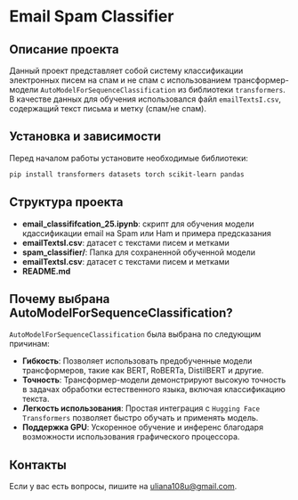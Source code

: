 # Email Spam Classifier

## Описание проекта
Данный проект представляет собой систему классификации электронных писем на спам и не спам с использованием трансформер-модели `AutoModelForSequenceClassification` из библиотеки `transformers`. В качестве данных для обучения использовался файл `emailTextsI.csv`, содержащий текст письма и метку (спам/не спам).


## Установка и зависимости
Перед началом работы установите необходимые библиотеки:
```bash
pip install transformers datasets torch scikit-learn pandas
```

## Структура проекта
- **email_classififcation_25.ipynb**: скрипт для обучения модели кдассификации email на Spam или Ham и примера предсказания
- **emailTextsI.csv**: датасет с текстами писем и метками
- **spam_classifier/**: Папка для сохраненной обученной модели
- **emailTextsI.csv**: датасет с текстами писем и метками
- **README.md**


## Почему выбрана AutoModelForSequenceClassification?
`AutoModelForSequenceClassification` была выбрана по следующим причинам:
- **Гибкость**: Позволяет использовать предобученные модели трансформеров, такие как BERT, RoBERTa, DistilBERT и другие.
- **Точность**: Трансформер-модели демонстрируют высокую точность в задачах обработки естественного языка, включая классификацию текста.
- **Легкость использования**: Простая интеграция с `Hugging Face Transformers` позволяет быстро обучать и применять модель.
- **Поддержка GPU**: Ускоренное обучение и инференс благодаря возможности использования графического процессора.

## Контакты
Если у вас есть вопросы, пишите на uliana108u@gmail.com.

